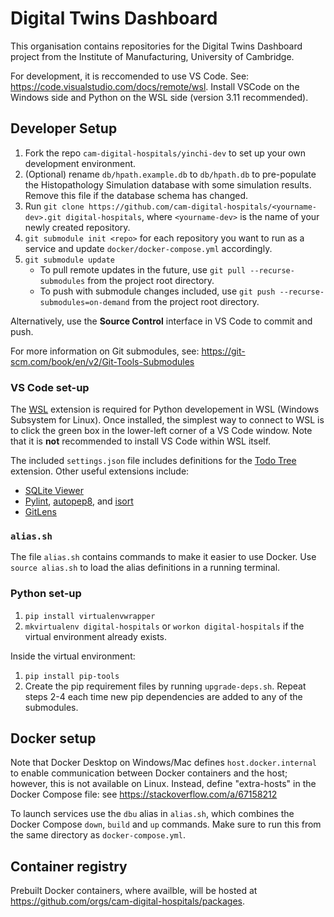 # Digital Twins Dashboard

This organisation contains repositories for the Digital Twins Dashboard project from the Institute of Manufacturing,
University of Cambridge.

For development, it is reccomended to use VS Code.
See: https://code.visualstudio.com/docs/remote/wsl.
Install VSCode on the Windows side and Python on the WSL side (version 3.11 recommended).

## Developer Setup

1. Fork the repo `cam-digital-hospitals/yinchi-dev` to set up your own development environment.
1. (Optional) rename `db/hpath.example.db` to `db/hpath.db` to pre-populate the Histopathology Simulation database with some
   simulation results.  Remove this file if the database schema has changed.
1. Run `git clone https://github.com/cam-digital-hospitals/<yourname-dev>.git digital-hospitals`, where
   `<yourname-dev>` is the name of your newly created repository.
1. `git submodule init <repo>` for each repository you want to run as a service and update `docker/docker-compose.yml` accordingly.
1. `git submodule update`
    - To pull remote updates in the future, use `git pull --recurse-submodules` from the project root directory.
    - To push with submodule changes included, use `git push --recurse-submodules=on-demand` from the project root directory.

Alternatively, use the **Source Control** interface in VS Code to commit and push.

For more information on Git submodules, see: https://git-scm.com/book/en/v2/Git-Tools-Submodules

### VS Code set-up

The [WSL](https://marketplace.visualstudio.com/items?itemName=ms-vscode-remote.remote-wsl) extension is required for
Python developement in WSL (Windows Subsystem for Linux).  Once installed, the simplest way to connect to WSL is
to click the green box in the lower-left corner of a VS Code window.  Note that it is **not** recommended to install VS Code
within WSL itself.

The included `settings.json` file includes definitions for the
[Todo Tree](https://marketplace.visualstudio.com/items?itemName=Gruntfuggly.todo-tree)
extension.  Other useful extensions include:

- [SQLite Viewer](https://marketplace.visualstudio.com/items?itemName=qwtel.sqlite-viewer)
- [Pylint](https://marketplace.visualstudio.com/items?itemName=ms-python.pylint),
  [autopep8](https://marketplace.visualstudio.com/items?itemName=ms-python.autopep8), and
  [isort](https://marketplace.visualstudio.com/items?itemName=ms-python.isort)
- [GitLens](https://marketplace.visualstudio.com/items?itemName=eamodio.gitlens)

### `alias.sh`

The file `alias.sh` contains commands to make it easier to use Docker. Use `source alias.sh` to load the alias definitions
in a running terminal.

### Python set-up 

1. `pip install virtualenvwrapper`
1. `mkvirtualenv digital-hospitals` or `workon digital-hospitals` if the virtual environment already exists.

Inside the virtual environment:

1. `pip install pip-tools`
1. Create the pip requirement files by running `upgrade-deps.sh`.
Repeat steps 2-4 each time new pip dependencies are added to any of the submodules.

## Docker setup

Note that Docker Desktop on Windows/Mac defines `host.docker.internal` to enable communication between
Docker containers and the host; however, this is not available on Linux.  Instead, define "extra-hosts"
in the Docker Compose file: see https://stackoverflow.com/a/67158212

To launch services use the `dbu` alias in `alias.sh`, which combines the Docker Compose `down`, `build` and `up` commands.
Make sure to run this from the same directory as `docker-compose.yml`.

## Container registry

Prebuilt Docker containers, where availble, will be hosted at https://github.com/orgs/cam-digital-hospitals/packages.

